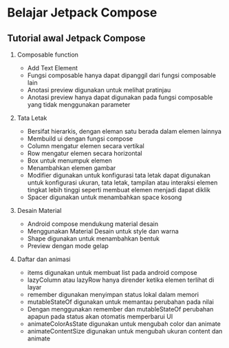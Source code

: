 # Belajar Jetpack Compose

## Tutorial awal Jetpack Compose

1. Composable function
    - Add Text Element
    - Fungsi composable hanya dapat dipanggil dari fungsi composable lain
    - Anotasi preview digunakan untuk melihat pratinjau 
    - Anotasi preview hanya dapat digunakan pada fungsi composable yang tidak menggunakan parameter

2. Tata Letak
   - Bersifat hierarkis, dengan eleman satu berada dalam elemen lainnya
   - Membuild ui dengan fungsi compose
   - Column mengatur elemen secara vertikal
   - Row mengatur elemen secara horizontal
   - Box untuk menumpuk elemen
   - Menambahkan elemen gambar
   - Modifier digunakan untuk konfigurasi tata letak dapat digunakan untuk konfigurasi ukuran, tata letak, tampilan atau interaksi elemen tingkat lebih tinggi seperti membuat elemen menjadi dapat diklik
   - Spacer digunakan untuk menambahkan space kosong

3. Desain Material
   - Android compose mendukung material desain
   - Menggunakan Material Desain untuk style dan warna
   - Shape digunakan untuk menambahkan bentuk
   - Preview dengan mode gelap

4. Daftar dan animasi
   - items digunakan untuk membuat list pada android compose
   - lazyColumn atau lazyRow hanya dirender ketika elemen terlihat di layar
   - remember digunakan menyimpan status lokal dalam memori 
   - mutableStateOf digunakan untuk memantau perubahan pada nilai
   - Dengan menggunakan remember dan mutableStateOf perubahan apapun pada status akan otomatis memperbarui UI
   - animateColorAsState digunakan untuk mengubah color dan animate
   - animateContentSize digunakan untuk mengubah ukuran content dan animate